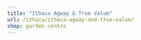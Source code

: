 ```yaml
---
title: "Ithaca Agway & True Value"
url: /ithaca/ithaca-agway-and-true-value/
shop: garden centre
---
```

